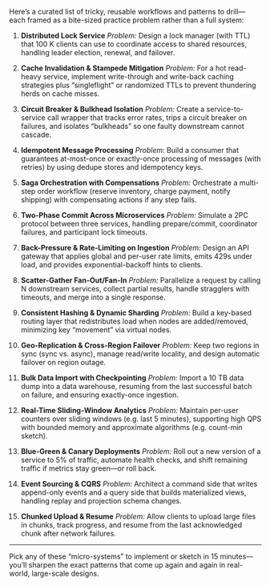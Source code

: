 Here’s a curated list of tricky, reusable workflows and patterns to drill—each framed as a bite-sized practice problem rather than a full system:

1. **Distributed Lock Service**
   *Problem:* Design a lock manager (with TTL) that 100 K clients can use to coordinate access to shared resources, handling leader election, renewal, and failover.

2. **Cache Invalidation & Stampede Mitigation**
   *Problem:* For a hot read-heavy service, implement write-through and write-back caching strategies plus “singleflight” or randomized TTLs to prevent thundering herds on cache misses.

3. **Circuit Breaker & Bulkhead Isolation**
   *Problem:* Create a service-to-service call wrapper that tracks error rates, trips a circuit breaker on failures, and isolates “bulkheads” so one faulty downstream cannot cascade.

4. **Idempotent Message Processing**
   *Problem:* Build a consumer that guarantees at-most-once or exactly-once processing of messages (with retries) by using dedupe stores and idempotency keys.

5. **Saga Orchestration with Compensations**
   *Problem:* Orchestrate a multi-step order workflow (reserve inventory, charge payment, notify shipping) with compensating actions if any step fails.

6. **Two-Phase Commit Across Microservices**
   *Problem:* Simulate a 2PC protocol between three services, handling prepare/commit, coordinator failures, and participant lock timeouts.

7. **Back-Pressure & Rate-Limiting on Ingestion**
   *Problem:* Design an API gateway that applies global and per-user rate limits, emits 429s under load, and provides exponential-backoff hints to clients.

8. **Scatter-Gather Fan-Out/Fan-In**
   *Problem:* Parallelize a request by calling N downstream services, collect partial results, handle stragglers with timeouts, and merge into a single response.

9. **Consistent Hashing & Dynamic Sharding**
   *Problem:* Build a key-based routing layer that redistributes load when nodes are added/removed, minimizing key “movement” via virtual nodes.

10. **Geo-Replication & Cross-Region Failover**
    *Problem:* Keep two regions in sync (sync vs. async), manage read/write locality, and design automatic failover on region outage.

11. **Bulk Data Import with Checkpointing**
    *Problem:* Import a 10 TB data dump into a data warehouse, resuming from the last successful batch on failure, and ensuring exactly-once ingestion.

12. **Real-Time Sliding-Window Analytics**
    *Problem:* Maintain per-user counters over sliding windows (e.g. last 5 minutes), supporting high QPS with bounded memory and approximate algorithms (e.g. count-min sketch).

13. **Blue-Green & Canary Deployments**
    *Problem:* Roll out a new version of a service to 5% of traffic, automate health checks, and shift remaining traffic if metrics stay green—or roll back.

14. **Event Sourcing & CQRS**
    *Problem:* Architect a command side that writes append-only events and a query side that builds materialized views, handling replay and projection schema changes.

15. **Chunked Upload & Resume**
    *Problem:* Allow clients to upload large files in chunks, track progress, and resume from the last acknowledged chunk after network failures.

---

Pick any of these “micro-systems” to implement or sketch in 15 minutes—you’ll sharpen the exact patterns that come up again and again in real-world, large-scale designs.
